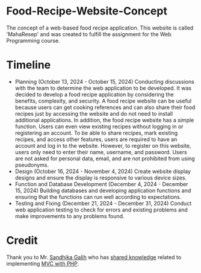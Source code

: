 # Food-Recipe-Website-Concept
The concept of a web-based food recipe application. This website is called 'MahaResep' and was created to fulfill the assignment for the Web Programming course.
# Timeline
- Planning (October 13, 2024 - October 15, 2024)
  Conducting discussions with the team to determine the web application to be developed. It was decided to develop a food recipe application by considering the benefits, complexity, and security.
  A food recipe website can be useful because users can get cooking references and can also share their food recipes just by accessing the website and do not need to install additional applications.
  In addition, the food recipe website has a simple function. Users can even view existing recipes without logging in or registering an account.
  To be able to share recipes, mark existing recipes, and access other features, users are required to have an account and log in to the website. However, to register on this website, users only need to enter their name, username, and password. Users are not asked for personal data, email, and are not prohibited from using pseudonyms.
- Design (October 16, 2024 - November 4, 2024)
  Create website display designs and ensure the display is responsive to various device sizes.
- Function and Database Development (December 4, 2024 - December 15, 2024)
  Building databases and developing application functions and ensuring that the functions can run well according to expectations.
- Testing and Fixing (December 21, 2024 - December 31, 2024)
  Conduct web application testing to check for errors and existing problems and make improvements to any problems found.
# Credit
Thank you to Mr. [Sandhika Galih](https://github.com/sandhikagalih) who has [shared knowledge](https://www.youtube.com/playlist?list=PLFIM0718LjIVEh_d-h5wAjsdv2W4SAtkx) related to implementing [MVC with PHP](https://github.com/sandhikagalih/phpmvc).
